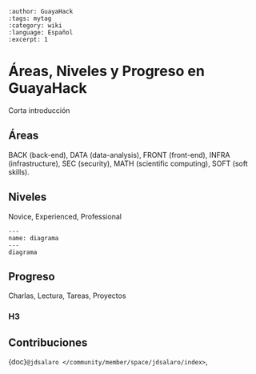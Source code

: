 ```{post} 2023-06-30
:author: GuayaHack
:tags: mytag
:category: wiki
:language: Español
:excerpt: 1
```

# Áreas, Niveles y Progreso en GuayaHack

Corta introducción

## Áreas

BACK (back-end), DATA (data-analysis), FRONT (front-end), INFRA (infrastructure), SEC (security), MATH (scientific computing), SOFT (soft skills).

## Niveles

Novice, Experienced, Professional


```{figure} template.md-data/tux.png
---
name: diagrama
---
diagrama
```

## Progreso

Charlas, Lectura, Tareas, Proyectos

### H3

## Contribuciones 

{doc}`@jdsalaro </community/member/space/jdsalaro/index>`,


